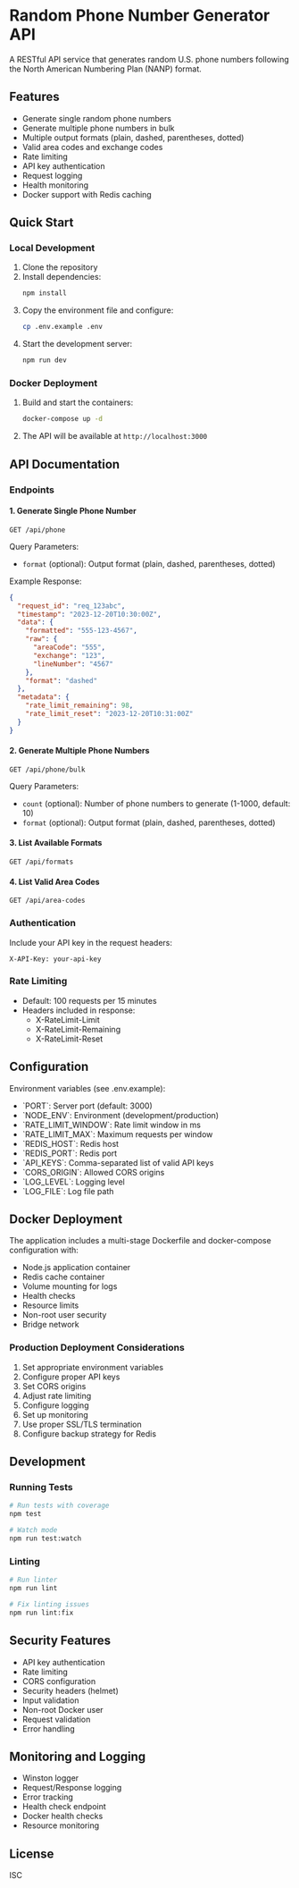 # Random Phone Number Generator API

A RESTful API service that generates random U.S. phone numbers following the North American Numbering Plan (NANP) format.

## Features

- Generate single random phone numbers
- Generate multiple phone numbers in bulk
- Multiple output formats (plain, dashed, parentheses, dotted)
- Valid area codes and exchange codes
- Rate limiting
- API key authentication
- Request logging
- Health monitoring
- Docker support with Redis caching

## Quick Start

### Local Development

1. Clone the repository
2. Install dependencies:
   ```bash
   npm install
   ```
3. Copy the environment file and configure:
   ```bash
   cp .env.example .env
   ```
4. Start the development server:
   ```bash
   npm run dev
   ```

### Docker Deployment

1. Build and start the containers:
   ```bash
   docker-compose up -d
   ```
2. The API will be available at `http://localhost:3000`

## API Documentation

### Endpoints

#### 1. Generate Single Phone Number
```http
GET /api/phone
```

Query Parameters:
- `format` (optional): Output format (plain, dashed, parentheses, dotted)

Example Response:
```json
{
  "request_id": "req_123abc",
  "timestamp": "2023-12-20T10:30:00Z",
  "data": {
    "formatted": "555-123-4567",
    "raw": {
      "areaCode": "555",
      "exchange": "123",
      "lineNumber": "4567"
    },
    "format": "dashed"
  },
  "metadata": {
    "rate_limit_remaining": 98,
    "rate_limit_reset": "2023-12-20T10:31:00Z"
  }
}
```

#### 2. Generate Multiple Phone Numbers
```http
GET /api/phone/bulk
```

Query Parameters:
- `count` (optional): Number of phone numbers to generate (1-1000, default: 10)
- `format` (optional): Output format (plain, dashed, parentheses, dotted)

#### 3. List Available Formats
```http
GET /api/formats
```

#### 4. List Valid Area Codes
```http
GET /api/area-codes
```

### Authentication

Include your API key in the request headers:
```http
X-API-Key: your-api-key
```

### Rate Limiting

- Default: 100 requests per 15 minutes
- Headers included in response:
  - X-RateLimit-Limit
  - X-RateLimit-Remaining
  - X-RateLimit-Reset

## Configuration

Environment variables (see .env.example):

- \`PORT\`: Server port (default: 3000)
- \`NODE_ENV\`: Environment (development/production)
- \`RATE_LIMIT_WINDOW\`: Rate limit window in ms
- \`RATE_LIMIT_MAX\`: Maximum requests per window
- \`REDIS_HOST\`: Redis host
- \`REDIS_PORT\`: Redis port
- \`API_KEYS\`: Comma-separated list of valid API keys
- \`CORS_ORIGIN\`: Allowed CORS origins
- \`LOG_LEVEL\`: Logging level
- \`LOG_FILE\`: Log file path

## Docker Deployment

The application includes a multi-stage Dockerfile and docker-compose configuration with:

- Node.js application container
- Redis cache container
- Volume mounting for logs
- Health checks
- Resource limits
- Non-root user security
- Bridge network

### Production Deployment Considerations

1. Set appropriate environment variables
2. Configure proper API keys
3. Set CORS origins
4. Adjust rate limiting
5. Configure logging
6. Set up monitoring
7. Use proper SSL/TLS termination
8. Configure backup strategy for Redis

## Development

### Running Tests
```bash
# Run tests with coverage
npm test

# Watch mode
npm run test:watch
```

### Linting
```bash
# Run linter
npm run lint

# Fix linting issues
npm run lint:fix
```

## Security Features

- API key authentication
- Rate limiting
- CORS configuration
- Security headers (helmet)
- Input validation
- Non-root Docker user
- Request validation
- Error handling

## Monitoring and Logging

- Winston logger
- Request/Response logging
- Error tracking
- Health check endpoint
- Docker health checks
- Resource monitoring

## License

ISC
